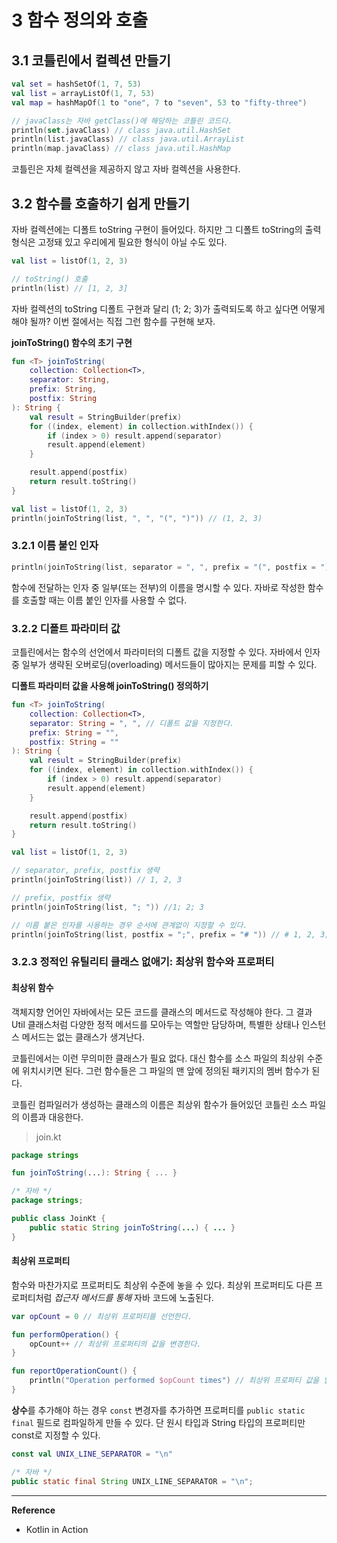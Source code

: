 # 3 함수 정의와 호출

## 3.1 코틀린에서 컬렉션 만들기
```kotlin
val set = hashSetOf(1, 7, 53)
val list = arrayListOf(1, 7, 53)
val map = hashMapOf(1 to "one", 7 to "seven", 53 to "fifty-three")

// javaClass는 자바 getClass()에 해당하는 코틀린 코드다.
println(set.javaClass) // class java.util.HashSet
println(list.javaClass) // class java.util.ArrayList
println(map.javaClass) // class java.util.HashMap
```
코틀린은 자체 컬렉션을 제공하지 않고 자바 컬렉션을 사용한다.

## 3.2 함수를 호출하기 쉽게 만들기

자바 컬렉션에는 디폴트 toString 구현이 들어있다.
하지만 그 디폴트 toString의 출력 형식은 고정돼 있고 우리에게 필요한 형식이 아닐 수도 있다.
```kotlin
val list = listOf(1, 2, 3)

// toString() 호출
println(list) // [1, 2, 3]
```
자바 컬렉션의 toString 디폴트 구현과 달리 (1; 2; 3)가 출력되도록 하고 싶다면 어떻게 해야 될까?
이번 절에서는 직접 그런 함수를 구현해 보자.

**joinToString() 함수의 초기 구현**
```kotlin
fun <T> joinToString(
    collection: Collection<T>,
    separator: String,
    prefix: String,
    postfix: String
): String {
    val result = StringBuilder(prefix)
    for ((index, element) in collection.withIndex()) {
        if (index > 0) result.append(separator)
        result.append(element)
    }

    result.append(postfix)
    return result.toString()
}
```

```kotlin
val list = listOf(1, 2, 3)
println(joinToString(list, ", ", "(", ")")) // (1, 2, 3)
```

### 3.2.1 이름 붙인 인자
```kotlin
println(joinToString(list, separator = ", ", prefix = "(", postfix = ")"))
```
함수에 전달하는 인자 중 일부(또는 전부)의 이름을 명시할 수 있다.
자바로 작성한 함수를 호출할 때는 이름 붙인 인자를 사용할 수 없다.

### 3.2.2 디폴트 파라미터 값
코틀린에서는 함수의 선언에서 파라미터의 디폴트 값을 지정할 수 있다.
자바에서 인자 중 일부가 생략된 오버로딩(overloading) 메서드들이 많아지는 문제를 피할 수 있다.

**디폴트 파라미터 값을 사용해 joinToString() 정의하기**
```kotlin
fun <T> joinToString(
    collection: Collection<T>,
    separator: String = ", ", // 디폴트 값을 지정한다.
    prefix: String = "",
    postfix: String = ""
): String {
    val result = StringBuilder(prefix)
    for ((index, element) in collection.withIndex()) {
        if (index > 0) result.append(separator)
        result.append(element)
    }

    result.append(postfix)
    return result.toString()
}
```

```kotlin
val list = listOf(1, 2, 3)

// separator, prefix, postfix 생략
println(joinToString(list)) // 1, 2, 3

// prefix, postfix 생략
println(joinToString(list, "; ")) //1; 2; 3

// 이름 붙은 인자를 사용하는 경우 순서에 관계없이 지정할 수 있다.
println(joinToString(list, postfix = ";", prefix = "# ")) // # 1, 2, 3;
```

### 3.2.3 정적인 유틸리티 클래스 없애기: 최상위 함수와 프로퍼티
#### 최상위 함수
객체지향 언어인 자바에서는 모든 코드를 클래스의 메서드로 작성해야 한다.
그 결과 Util 클래스처럼 다양한 정적 메서드를 모아두는 역할만 담당하며, 특별한 상태나 인스턴스 메서드는 없는 클래스가 생겨난다.

코틀린에서는 이런 무의미한 클래스가 필요 없다.
대신 함수를 소스 파일의 최상위 수준에 위치시키면 된다.
그런 함수들은 그 파일의 맨 앞에 정의된 패키지의 멤버 함수가 된다.

코틀린 컴파일러가 생성하는 클래스의 이름은 최상위 함수가 들어있던 코틀린 소스 파일의 이름과 대응한다.
> join.kt
```kotlin
package strings

fun joinToString(...): String { ... }
```

```java
/* 자바 */
package strings;

public class JoinKt {
    public static String joinToString(...) { ... }
}
```

#### 최상위 프로퍼티
함수와 마찬가지로 프로퍼티도 최상위 수준에 놓을 수 있다.
최상위 프로퍼티도 다른 프로퍼티처럼 _접근자 메서드를 통해_ 자바 코드에 노출된다.
```kotlin
var opCount = 0 // 최상위 프로퍼티를 선언한다.

fun performOperation() {
    opCount++ // 최상위 프로퍼티의 값을 변경한다.
}

fun reportOperationCount() {
    println("Operation performed $opCount times") // 최상위 프로퍼티 값을 읽는다.
}
```

**상수**를 추가해야 하는 경우 `const` 변경자를 추가하면 프로퍼티를 `public static final` 필드로 컴파일하게 만들 수 있다.
단 원시 타입과 String 타입의 프로퍼티만 const로 지정할 수 있다.

```kotlin
const val UNIX_LINE_SEPARATOR = "\n"
```

```java
/* 자바 */
public static final String UNIX_LINE_SEPARATOR = "\n";
```

---
**Reference**<br>
- Kotlin in Action
